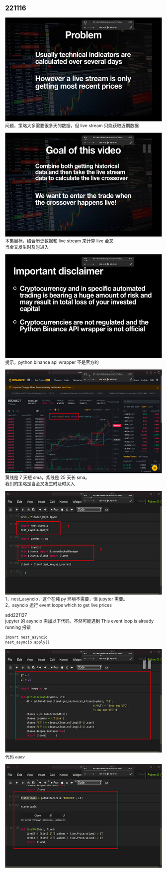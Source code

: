 ## 221116

<img src='./img/2022-11-16-14-16-44.png' height=333px></img>  
问题，策略大多需要很多天的数据，但 live stream 只能获取近期数据

<img src='./img/2022-11-16-14-17-55.png' height=333px></img>  
本集目标，结合历史数据和 live stream 来计算 live 金叉  
当金叉发生时及时进入

<img src='./img/2022-11-16-14-19-57.png' height=333px></img>  
提示，python binance api wrapper 不是官方的

<img src='./img/2022-11-16-14-22-23.png' height=333px></img>  
黄线是 7 天短 sma，紫线是 25 天长 sma。  
我们的策略是当金叉发生时及时买入

<img src='./img/2022-11-16-14-29-28.png' height=333px></img>  
1，nest_asyncio，这个在纯 py 环境不需要，但 jupyter 需要。  
2，asyncio 运行 event loops which to get live prices

add221127  
jupyter 的 asyncio 需加以下代码，不然可能遇到 This event loop is already running 报错

```
import nest_asyncio
nest_asyncio.apply()
```

<img src='./img/2022-11-16-17-30-05.png' height=333px></img>  
代码 aaav

<img src='./img/2022-11-16-17-33-44.png' height=333px></img>
